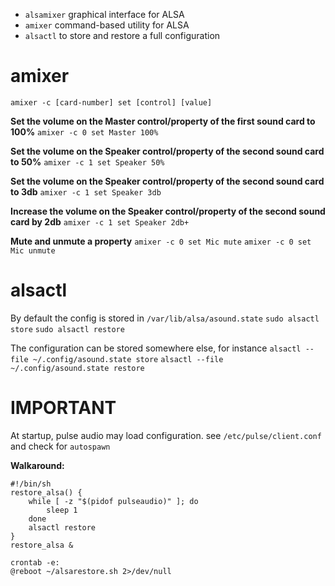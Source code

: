 * `alsamixer` graphical interface for ALSA
* `amixer` command-based utility for ALSA
* `alsactl` to store and restore a full configuration
# amixer 
`amixer -c [card-number] set [control] [value]`

**Set the volume on the Master control/property of the first sound card to 100%**
`amixer -c 0 set Master 100%`

**Set the volume on the Speaker control/property of the second sound card to 50%**
`amixer -c 1 set Speaker 50%`

**Set the volume on the Speaker control/property of the second sound card to 3db**
`amixer -c 1 set Speaker 3db`

**Increase the volume on the Speaker control/property of the second sound card by 2db**
`amixer -c 1 set Speaker 2db+`

**Mute and unmute a property**
`amixer -c 0 set Mic mute`
`amixer -c 0 set Mic unmute`
# alsactl 
By default the config is stored in `/var/lib/alsa/asound.state`
`sudo alsactl store`
`sudo alsactl restore`

The configuration can be stored somewhere else, for instance
`alsactl --file ~/.config/asound.state store`
`alsactl --file ~/.config/asound.state restore`
# IMPORTANT 
At startup, pulse audio may load configuration.
see `/etc/pulse/client.conf`
and check for `autospawn` 

**Walkaround:**

```
#!/bin/sh
restore_alsa() {
    while [ -z "$(pidof pulseaudio)" ]; do
        sleep 1
    done
    alsactl restore 
}
restore_alsa &
```

```
crontab -e:
@reboot ~/alsarestore.sh 2>/dev/null
```
